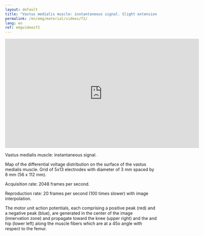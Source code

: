 ```yaml
---
layout: default
title: "Vastus medialis muscle: instantaneous signal. Slight extension of the leg."
permalink: /en/emg/material/videos/f2/
lang: en
ref: emgvideosf2
---
```


<iframe width="640" height="360" src="https://www.youtube-nocookie.com/embed/du_qytEj7jA?rel=0&amp;showinfo=0" frameborder="0" allowfullscreen></iframe>

Vastus medialis muscle: instantaneous signal.

Map of the differential voltage distribution on the surface of the vastus medialis muscle. Grid of 5x13 electrodes with diameter of 3 mm spaced by 8 mm (56 x 112 mm).

Acquisition rate: 2048 frames per second.

Reproduction rate: 20 frames per second (100 times slower) with image interpolation.

The motor unit action potentials, each comprising a positive peak (red) and a negative peak (blue), are generated in the center of the image (innervation zone) and propagate toward the knee (upper right) and the and hip (lower left) along the muscle fibers which are at a 45o angle with respect to the femur.